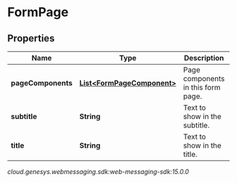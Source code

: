 # FormPage


## Properties

| Name | Type | Description | Notes |
| ------------ | ------------- | ------------- | ------------- |
| **pageComponents** | [**List&lt;FormPageComponent&gt;**](FormPageComponent) | Page components in this form page. |  [optional] |
| **subtitle** | **String** | Text to show in the subtitle. |  |
| **title** | **String** | Text to show in the title. |  |




_cloud.genesys.webmessaging.sdk:web-messaging-sdk:15.0.0_
